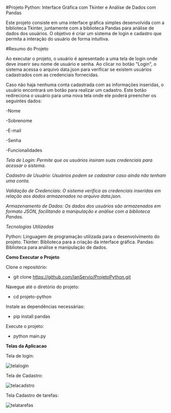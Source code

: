 #Projeto Python: Interface Gráfica com Tkinter e Análise de Dados com Pandas
   

Este projeto consiste em uma interface gráfica simples desenvolvida com a biblioteca Tkinter, juntamente com a biblioteca Pandas para análise de dados dos usuários. O objetivo é criar um sistema de login e cadastro que permita a interação do usuário de forma intuitiva.    

#Resumo do Projeto
   

Ao executar o projeto, o usuário é apresentado a uma tela de login onde deve inserir seu nome de usuário e senha. Ao clicar no botão "Login", o sistema acessa o arquivo data.json para verificar se existem usuários cadastrados com as credenciais fornecidas.    

Caso não haja nenhuma conta cadastrada com as informações inseridas, o usuário encontrará um botão para realizar um cadastro. Este botão redireciona o usuário para uma nova tela onde ele poderá preencher os seguintes dados:    

-Nome

-Sobrenome

-E-mail

-Senha

-Funcionalidades

   

*Tela de Login: Permite que os usuários insiram suas credenciais para acessar o sistema.*

*Cadastro de Usuário: Usuários podem se cadastrar caso ainda não tenham uma conta.*

*Validação de Credenciais: O sistema verifica as credenciais inseridas em relação aos dados armazenados no arquivo data.json.*

*Armazenamento de Dados: Os dados dos usuários são armazenados em formato JSON, facilitando a manipulação e análise com a biblioteca Pandas.*  


*Tecnologias Utilizadas*
   

Python: Linguagem de programação utilizada para o desenvolvimento do projeto.
Tkinter: Biblioteca para a criação da interface gráfica.
Pandas: Biblioteca para análise e manipulação de dados. 



**Como Executar o Projeto**

Clone o repositório:
 - git clone https://github.com/IanServio/ProjetoPython.git

Navegue até o diretório do projeto:
 - cd projeto-python

Instale as dependências necessárias:
 - pip install pandas

Execute o projeto:
 - python main.py


**Telas da Aplicacao**

Tela de login:

![telalogin](https://github.com/user-attachments/assets/c7d5a01d-7e63-4bb6-87a1-66c91e7e75ac)

Tela de Cadastro:

![telacadstro](https://github.com/user-attachments/assets/b54f6111-bef4-4e32-904a-a43785bc098f)

Tela Cadastro de tarefas:

![telatarefas](https://github.com/user-attachments/assets/ae319847-351d-417c-9412-f8fba64eb942)


